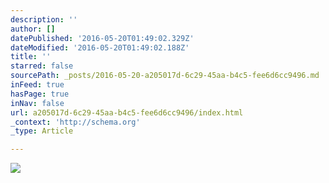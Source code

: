 ```yaml
---
description: ''
author: []
datePublished: '2016-05-20T01:49:02.329Z'
dateModified: '2016-05-20T01:49:02.188Z'
title: ''
starred: false
sourcePath: _posts/2016-05-20-a205017d-6c29-45aa-b4c5-fee6d6cc9496.md
inFeed: true
hasPage: true
inNav: false
url: a205017d-6c29-45aa-b4c5-fee6d6cc9496/index.html
_context: 'http://schema.org'
_type: Article

---
```

![](https://the-grid-user-content.s3-us-west-2.amazonaws.com/b127152f-c01e-47ae-a1df-e8de098e89c2.jpg)